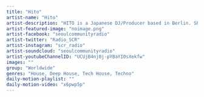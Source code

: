 ```yaml
---
title: "Hito"	
artist-name: "Hito"	
artist-description: "HITO is a Japanese DJ/Producer based in Berlin. She sees music as a way to unite through creating and sharing Techno in a pure and organic way, and performing as a way to manipulate energy and bring the crowd and DJs together. From House, Deep to Techno, Hito knows how to make a delicate vibe through her set. As a member of OTO, Hito is also in charge of organizing projects, collaboation with artists."	
artist-featured-image: "noimage.png"	
artist-facebook: "seoulcommunityradio"	
artist-twitter: "Radio_SCR"	
artist-instagram: "scr_radio"	
artist-soundcloud: "seoulcommunityradio"	
artist-youtubeChannelID: "UCUjB4nj0j-pYBaYI0sXekfw"	
images: ""	
group: "Worldwide"	
genres: "House, Deep House, Tech House, Techno"	
daily-motion-playlist: ""	
daily-motion-video: "x6pwp5p"		
---
```


